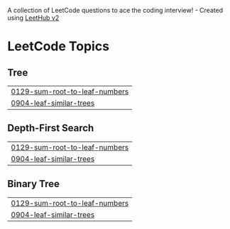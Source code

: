 A collection of LeetCode questions to ace the coding interview! - Created using [LeetHub v2](https://github.com/arunbhardwaj/LeetHub-2.0)
<!---LeetCode Topics Start-->
# LeetCode Topics
## Tree
|  |
| ------- |
| [0129-sum-root-to-leaf-numbers](https://github.com/Irfan1578react/LeetCode/tree/master/0129-sum-root-to-leaf-numbers) |
| [0904-leaf-similar-trees](https://github.com/Irfan1578react/LeetCode/tree/master/0904-leaf-similar-trees) |
## Depth-First Search
|  |
| ------- |
| [0129-sum-root-to-leaf-numbers](https://github.com/Irfan1578react/LeetCode/tree/master/0129-sum-root-to-leaf-numbers) |
| [0904-leaf-similar-trees](https://github.com/Irfan1578react/LeetCode/tree/master/0904-leaf-similar-trees) |
## Binary Tree
|  |
| ------- |
| [0129-sum-root-to-leaf-numbers](https://github.com/Irfan1578react/LeetCode/tree/master/0129-sum-root-to-leaf-numbers) |
| [0904-leaf-similar-trees](https://github.com/Irfan1578react/LeetCode/tree/master/0904-leaf-similar-trees) |
<!---LeetCode Topics End-->